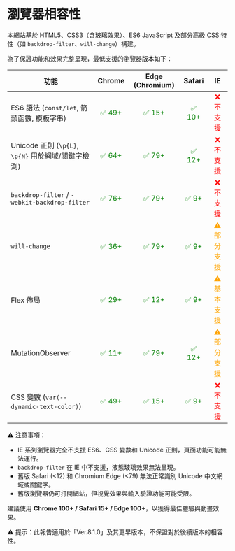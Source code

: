 # 瀏覽器相容性

本網站基於 HTML5、CSS3（含玻璃效果）、ES6 JavaScript 及部分高級 CSS 特性（如 `backdrop-filter`、`will-change`）構建。

為了保證功能和效果完整呈現，最低支援的瀏覽器版本如下：

| 功能                                            | Chrome | Edge (Chromium) | Safari | IE          |
| --------------------------------------------- | :----: | :-------------: | :----: | :--------: |
| ES6 語法 (`const/let`, 箭頭函數, 模板字串)             | <span style="color:green">✅ 49+</span> | <span style="color:green">✅ 15+</span> | <span style="color:green">✅ 10+</span> | <span style="color:red">❌ 不支援</span> |
| Unicode 正則 (`\p{L}`, `\p{N}` 用於網域/關鍵字檢測)      | <span style="color:green">✅ 64+</span> | <span style="color:green">✅ 79+</span> | <span style="color:green">✅ 12+</span> | <span style="color:red">❌ 不支援</span> |
| `backdrop-filter` / `-webkit-backdrop-filter` | <span style="color:green">✅ 76+</span> | <span style="color:green">✅ 79+</span> | <span style="color:green">✅ 9+</span>  | <span style="color:red">❌ 不支援</span> |
| `will-change`                                 | <span style="color:green">✅ 36+</span> | <span style="color:green">✅ 79+</span> | <span style="color:green">✅ 9+</span>  | <span style="color:orange">⚠️ 部分支援</span> |
| Flex 佈局                                     | <span style="color:green">✅ 29+</span> | <span style="color:green">✅ 12+</span> | <span style="color:green">✅ 9+</span>  | <span style="color:orange">⚠️ 基本支援</span> |
| MutationObserver                              | <span style="color:green">✅ 11+</span> | <span style="color:green">✅ 79+</span> | <span style="color:green">✅ 12+</span> | <span style="color:orange">⚠️ 部分支援</span> |
| CSS 變數 (`var(--dynamic-text-color)`)        | <span style="color:green">✅ 49+</span> | <span style="color:green">✅ 15+</span> | <span style="color:green">✅ 9+</span>  | <span style="color:red">❌ 不支援</span> |

⚠️ 注意事項：

* IE 系列瀏覽器完全不支援 ES6、CSS 變數和 Unicode 正則，頁面功能可能無法運行。  
* `backdrop-filter` 在 IE 中不支援，液態玻璃效果無法呈現。  
* 舊版 Safari (<12) 和 Chromium Edge (<79) 無法正常識別 Unicode 中文網域或關鍵字。  
* 舊版瀏覽器仍可打開網站，但視覺效果與輸入驗證功能可能受限。  

建議使用 **Chrome 100+ / Safari 15+ / Edge 100+**，以獲得最佳體驗與動畫效果。

⚠️ 提示：此報告適用於「Ver.8.1.0」及其更早版本，不保證對於後續版本的相容性。
